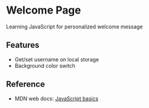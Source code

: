 # Welcome Page

Learning JavaScript for personalized welcome message

## Features
* Get/set username on local storage
* Background color switch

## Reference
* MDN web docs: [JavaScript basics](https://developer.mozilla.org/en-US/docs/Learn/Getting_started_with_the_web/JavaScript_basics)